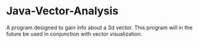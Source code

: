 # Java-Vector-Analysis
A program designed to gain info about a 3d vector. This program will in the future be used in conjunction with vector visualization.
